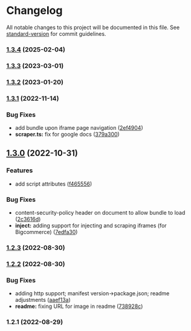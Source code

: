 # Changelog

All notable changes to this project will be documented in this file. See [standard-version](https://github.com/conventional-changelog/standard-version) for commit guidelines.

### [1.3.4](https://github.com/searchspring/snapfu-extension/compare/v1.3.3...v1.3.4) (2025-02-04)

### [1.3.3](https://github.com/searchspring/snapfu-extension/compare/v1.3.2...v1.3.3) (2023-03-01)

### [1.3.2](https://github.com/searchspring/snapfu-extension/compare/v1.3.1...v1.3.2) (2023-01-20)

### [1.3.1](https://github.com/searchspring/snapfu-extension/compare/v1.3.0...v1.3.1) (2022-11-14)


### Bug Fixes

* add bundle upon iframe page navigation ([2ef4904](https://github.com/searchspring/snapfu-extension/commit/2ef4904c96d50cf1ba6ee82b0fc303097372cb93))
* **scraper.ts:** fix for google docs ([379a300](https://github.com/searchspring/snapfu-extension/commit/379a30027f00d5623b7c3b25efa81e6b6706560c))

## [1.3.0](https://github.com/searchspring/snapfu-extension/compare/v1.2.3...v1.3.0) (2022-10-31)


### Features

* add script attributes ([f465556](https://github.com/searchspring/snapfu-extension/commit/f4655563f098b481905d0a3c4ae81f8b64fd5595))


### Bug Fixes

* content-security-policy header on document to allow bundle to load ([2c3616d](https://github.com/searchspring/snapfu-extension/commit/2c3616df689a48239c7e23b858c0942e02a4a83a))
* **inject:** adding support for injecting and scraping iframes (for Bigcommerce) ([7edfa30](https://github.com/searchspring/snapfu-extension/commit/7edfa306989a019513993a363750b7df58b31b17))

### [1.2.3](https://github.com/searchspring/snapfu-extension/compare/v1.2.2...v1.2.3) (2022-08-30)

### [1.2.2](https://github.com/searchspring/snapfu-extension/compare/v1.2.1...v1.2.2) (2022-08-30)


### Bug Fixes

* adding http support; manifest version->package.json; readme adjustments ([aaef13a](https://github.com/searchspring/snapfu-extension/commit/aaef13a0796e3a9429ed244a8c25b56387e1618a))
* **readme:** fixing URL for image in readme ([738928c](https://github.com/searchspring/snapfu-extension/commit/738928cf46e9d458a99263a601778da57b41b286))

### 1.2.1 (2022-08-29)
